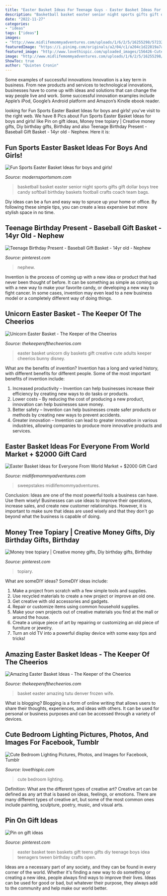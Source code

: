 ```yaml
---
title: "Easter Basket Ideas For Teenage Guys - Easter Basket Ideas For Everyone From World Market + $2000 Gift Card"
description: "Basketball basket easter senior night sports gifts gift dollar boys tree candy softball birthday baskets football crafts coach team bags"
date: "2022-11-27"
categories:
- "ideas"
tags: ["ideas"]
images:
- "http://www.midlifemommyadventures.com/uploads/1/6/2/5/16255298/5723239_orig.jpg"
featuredImage: "https://i.pinimg.com/originals/a2/04/c1/a204c1d22819a7a0f303c15d26d95f39.jpg"
featured_image: "http://www.lovethispic.com/uploaded_images/156426-Cute-Bedroom-Lighting.jpg"
image: "http://www.midlifemommyadventures.com/uploads/1/6/2/5/16255298/5723239_orig.jpg"
ShowToc: true
author: "Quinten Cronin"
---
```



Some examples of successful innovations
Innovation is a key term in business. From new products and services to technological innovations, businesses have to come up with ideas and solutions that can change the way people live and work. Some successful innovation examples include Apple’s iPod, Google’s Android platform and Amazon’s Kindle ebook reader.

	

		
looking for Fun Sports Easter Basket Ideas for boys and girls! you've visit to the right web. We have 8 Pics about Fun Sports Easter Basket Ideas for boys and girls! like Pin on gift ideas, Money tree topiary | Creative money gifts, Diy birthday gifts, Birthday and also Teenage Birthday Present - Baseball Gift Basket - 14yr old - Nephew. Here it is:
		
    
## Fun Sports Easter Basket Ideas For Boys And Girls!

<img loading=lazy src="https://i1.wp.com/modernsportsmom.com/wp-content/uploads/2018/03/4ae54bafc4d8cca7e5bfd82deef57c24.jpg?resize=1136%2C1136&amp;ssl=1" onerror="this.onerror=null;this.src='https://tse4.mm.bing.net/th?id=OIP.y9YibD8BLDxhuz_lOBtgVwHaHa&amp;pid=15.1';" alt="Fun Sports Easter Basket Ideas for boys and girls!">

_Source: modernsportsmom.com_

>basketball basket easter senior night sports gifts gift dollar boys tree candy softball birthday baskets football crafts coach team bags. 

	

Diy ideas can be a fun and easy way to spruce up your home or office. By following these simple tips, you can create a less expensive but more stylish space in no time.

    
## Teenage Birthday Present - Baseball Gift Basket - 14yr Old - Nephew

<img loading=lazy src="https://i.pinimg.com/originals/a2/04/c1/a204c1d22819a7a0f303c15d26d95f39.jpg" onerror="this.onerror=null;this.src='https://tse4.mm.bing.net/th?id=OIP.ODmwwOD3b3EH8y-B2ozlJgHaJ4&amp;pid=15.1';" alt="Teenage Birthday Present - Baseball Gift Basket - 14yr old - Nephew">

_Source: pinterest.com_

>nephew. 

	

Invention is the process of coming up with a new idea or product that had never been thought of before. It can be something as simple as coming up with a new way to make your favorite candy, or developing a new way to fight cancer. In some cases, invention may even lead to a new business model or a completely different way of doing things.

    
## Unicorn Easter Basket - The Keeper Of The Cheerios

<img loading=lazy src="http://www.thekeeperofthecheerios.com/wp-content/uploads/2018/02/unicorn-basket-5.jpg" onerror="this.onerror=null;this.src='https://tse1.mm.bing.net/th?id=OIP.GEeB_GMMa0_zg3YZB0UWPAHaHo&amp;pid=15.1';" alt="Unicorn Easter Basket - The Keeper of the Cheerios">

_Source: thekeeperofthecheerios.com_

>easter basket unicorn diy baskets gift creative cute adults keeper cheerios bunny disney. 

	

What are the benefits of invention?
Invention has a long and varied history, with different benefits for different people. Some of the most important benefits of invention include: 
1) Increased productivity – Invention can help businesses increase their efficiency by creating new ways to do tasks or products. 
2) Lower costs – By reducing the cost of producing a new product, innovation can help businesses save money. 
3) Better safety – Invention can help businesses create safer products or methods by creating new ways to prevent accidents.
4) Greater innovation – Invention can lead to greater innovation in various industries, allowing companies to produce more innovative products and services.

    
## Easter Basket Ideas For Everyone From World Market + $2000 Gift Card

<img loading=lazy src="http://www.midlifemommyadventures.com/uploads/1/6/2/5/16255298/5723239_orig.jpg" onerror="this.onerror=null;this.src='https://tse2.mm.bing.net/th?id=OIP.r-daP4gia6kbJtQlBjKbjQHaJ4&amp;pid=15.1';" alt="Easter Basket Ideas for Everyone From World Market + $2000 Gift Card">

_Source: midlifemommyadventures.com_

>sweepstakes midlifemommyadventures. 

	

Conclusion: Ideas are one of the most powerful tools a business can have. Use them wisely!
Businesses can use ideas to improve their operations, increase sales, and create new customer relationships. However, it is important to make sure that ideas are used wisely and that they don't go beyond what the business is capable of doing.

    
## Money Tree Topiary | Creative Money Gifts, Diy Birthday Gifts, Birthday

<img loading=lazy src="https://i.pinimg.com/originals/ab/e9/f4/abe9f49126fd7a2545d579d5dda83bf0.jpg" onerror="this.onerror=null;this.src='https://tse2.mm.bing.net/th?id=OIP.V8rY6is04-jjiAnHYEDcNwHaJ4&amp;pid=15.1';" alt="Money tree topiary | Creative money gifts, Diy birthday gifts, Birthday">

_Source: pinterest.com_

>topiary. 

	

What are someDIY ideas?
SomeDIY ideas include:
1. Make a project from scratch with a few simple tools and supplies. 
2. Use recycled materials to create a new project or improve an old one. 
3. Get creative with old accessories and gadgets. 
4. Repair or customize items using common household supplies. 
5. Make your own projects out of creative materials you find at the mall or around the house. 
6. Create a unique piece of art by repairing or customizing an old piece of furniture or jewelry. 
7. Turn an old TV into a powerful display device with some easy tips and tricks!

    
## Amazing Easter Basket Ideas - The Keeper Of The Cheerios

<img loading=lazy src="http://www.thekeeperofthecheerios.com/wp-content/uploads/2017/01/Amazing-Easter-Basket-ideas-1.jpg" onerror="this.onerror=null;this.src='https://tse2.mm.bing.net/th?id=OIP.g7IXVjRtGhdoX1JY_RpOkgHaRx&amp;pid=15.1';" alt="Amazing Easter Basket Ideas - The Keeper of the Cheerios">

_Source: thekeeperofthecheerios.com_

>basket easter amazing tutu denver frozen wife. 

	

What is blogging?
Blogging is a form of online writing that allows users to share their thoughts, experiences, and ideas with others. It can be used for personal or business purposes and can be accessed through a variety of devices.

    
## Cute Bedroom Lighting Pictures, Photos, And Images For Facebook, Tumblr

<img loading=lazy src="http://www.lovethispic.com/uploaded_images/156426-Cute-Bedroom-Lighting.jpg" onerror="this.onerror=null;this.src='https://tse2.mm.bing.net/th?id=OIP.a747c7aXJwN5ir1nChC8UQHaF-&amp;pid=15.1';" alt="Cute Bedroom Lighting Pictures, Photos, and Images for Facebook, Tumblr">

_Source: lovethispic.com_

>cute bedroom lighting. 

	

Definition: What are the different types of creative art?
Creative art can be defined as any art that is based on ideas, feelings, or emotions. There are many different types of creative art, but some of the most common ones include painting, sculpture, poetry, music, and visual arts.

    
## Pin On Gift Ideas

<img loading=lazy src="https://i.pinimg.com/originals/44/ba/cc/44baccf5a80c8292abc48e928be81c8c.jpg" onerror="this.onerror=null;this.src='https://tse2.mm.bing.net/th?id=OIP.n_z_CROSZOJVfE0LuFDbeAHaJ4&amp;pid=15.1';" alt="Pin on gift ideas">

_Source: pinterest.com_

>easter basket teen baskets gift teens gifts diy teenage boys idea teenagers tween birthday crafts open. 

	

Ideas are a necessary part of any society, and they can be found in every corner of the world. Whether it's finding a new way to do something or creating a new idea, people always find ways to improve their lives. Ideas can be used for good or bad, but whatever their purpose, they always add to the community and help make our world better.

